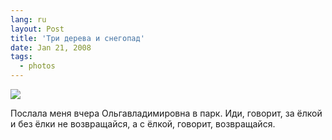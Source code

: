```yaml
---
lang: ru
layout: Post
title: 'Три дерева и снегопад'
date: Jan 21, 2008
tags:
  - photos
---
```


![](http://wow.sapegin.me/1N0K1n2F2u0o/sapegin-artem-20d-2008-01-20-459-5928.jpg)

Послала меня вчера Ольгавладимировна в парк. Иди, говорит, за ёлкой и без ёлки не возвращайся, а с ёлкой, говорит, возвращайся.
